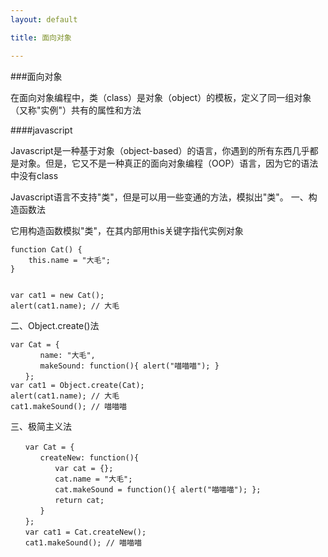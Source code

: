 ```yaml
---
layout: default

title: 面向对象

---
```


###面向对象

在面向对象编程中，类（class）是对象（object）的模板，定义了同一组对象（又称"实例"）共有的属性和方法

####javascript


Javascript是一种基于对象（object-based）的语言，你遇到的所有东西几乎都是对象。但是，它又不是一种真正的面向对象编程（OOP）语言，因为它的语法中没有class

Javascript语言不支持"类"，但是可以用一些变通的方法，模拟出"类"。
一、构造函数法

它用构造函数模拟"类"，在其内部用this关键字指代实例对象

	function Cat() {
		this.name = "大毛";
	}
	
	
	var cat1 = new Cat();
	alert(cat1.name); // 大毛

二、Object.create()法

	var Cat = {
	　　　　name: "大毛",
	　　　　makeSound: function(){ alert("喵喵喵"); }
	　　};
	var cat1 = Object.create(Cat);
	alert(cat1.name); // 大毛
	cat1.makeSound(); // 喵喵喵

三、极简主义法

	　　var Cat = {
	　　　　createNew: function(){
	　　　　　　var cat = {};
	　　　　　　cat.name = "大毛";
	　　　　　　cat.makeSound = function(){ alert("喵喵喵"); };
	　　　　　　return cat;
	　　　　}
	　　};
	　　var cat1 = Cat.createNew();
	　　cat1.makeSound(); // 喵喵喵